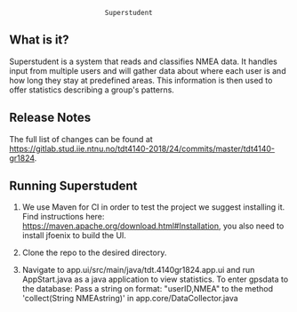 							
							Superstudent
							
What is it?
-----------

Superstudent is a system that reads and classifies NMEA data. It 
handles input from multiple users and will gather data about where each user is
and how long they stay at predefined areas. This information is then used to offer statistics
describing a group's patterns.

Release Notes
-------------

The full list of changes can be found at https://gitlab.stud.iie.ntnu.no/tdt4140-2018/24/commits/master/tdt4140-gr1824.

Running Superstudent
--------------------

1) We use Maven for CI in order to test the project we suggest installing it. Find instructions here:
	https://maven.apache.org/download.html#Installation, you also need to install jfoenix to build the UI. 
	
2) Clone the repo to the desired directory.

3) Navigate to app.ui/src/main/java/tdt.4140gr1824.app.ui and run AppStart.java
as a java application to view statistics. 
To enter gpsdata to the database: Pass a string on format: "userID,NMEA" to the method
'collect(String NMEAstring)' in app.core/DataCollector.java